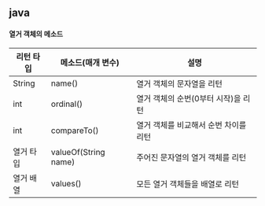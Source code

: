 ## java
#### 열거 객체의 메소드
|리턴 타입|메소드(매개 변수)|설명|
|---|---|---|
|String|name()|열거 객체의 문자열을 리턴|
|int|ordinal()|열거 객체의 순번(0부터 시작)을 리턴|
|int|compareTo()|열거 객체를 비교해서 순번 차이를 리턴|
|열거 타입|valueOf(String name)|주어진 문자열의 열거 객체를 리턴|
|열거 배열|values()|모든 열거 객체들을 배열로 리턴|
